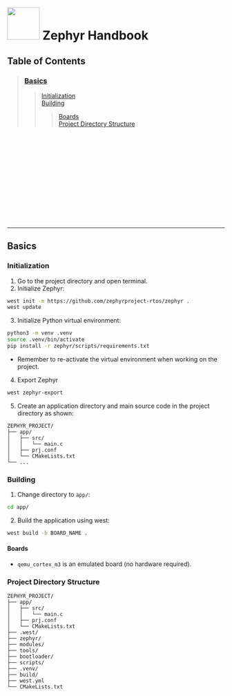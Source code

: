 # <img src=https://www.zephyrproject.org/wp-content/uploads/2023/03/Zephyr_color-13.png width=75px> Zephyr Handbook

## Table of Contents
> ### [Basics](#basics) <br>
>> [Initialization](#initialization) <br>
>> [Building](#building) <br>
>>> [Boards](#boards) <br>
>> [Project Directory Structure](#project-directory-structure) <br>


<br><br><br><br><br><br><br><br><br><br><br><br>
<hr>

## Basics

### Initialization
1. Go to the project directory and open terminal.
2. Initialize Zephyr:
```bash
west init -m https://github.com/zephyrproject-rtos/zephyr .
west update
```
3. Initialize Python virtual environment:
```bash
python3 -m venv .venv
source .venv/bin/activate
pip install -r zephyr/scripts/requirements.txt
```
- Remember to re-activate the virtual environment when working on the project.
4. Export Zephyr
```bash
west zephyr-export
```
5. Create an application directory and main source code in the project directory as shown:
```
ZEPHYR_PROJECT/
├── app/
│   ├── src/
│   │   └── main.c          
│   ├── prj.conf             
│   └── CMakeLists.txt       
└── ...                      
```

### Building
1. Change directory to `app/`:
```bash
cd app/
```
2. Build the application using west:
```bash
west build -b BOARD_NAME .
```

#### Boards
- `qemu_cortex_m3` is an emulated board (no hardware required). 

### Project Directory Structure
```
ZEPHYR_PROJECT/
├── app/
│   ├── src/
│   │   └── main.c           
│   ├── prj.conf            
│   └── CMakeLists.txt      
├── .west/
├── zephyr/         
├── modules/          
├── tools/                
├── bootloader/   
├── scripts/           
├── .venv/      
├── build/          
├── west.yml         
└── CMakeLists.txt         
```









